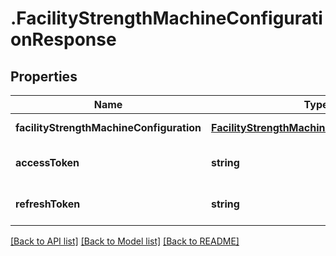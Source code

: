 # .FacilityStrengthMachineConfigurationResponse

## Properties

Name | Type | Description | Notes
------------ | ------------- | ------------- | -------------
**facilityStrengthMachineConfiguration** | [**FacilityStrengthMachineConfigurationData**](FacilityStrengthMachineConfigurationData.md) |  | [default to undefined]
**accessToken** | **string** |  | [optional] [default to undefined]
**refreshToken** | **string** |  | [optional] [default to undefined]


[[Back to API list]](../README.md#documentation-for-api-endpoints) [[Back to Model list]](../README.md#documentation-for-models) [[Back to README]](../README.md)

